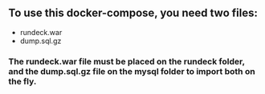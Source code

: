 ## To use this docker-compose, you need two files:
* rundeck.war
* dump.sql.gz

### The rundeck.war file must be placed on the rundeck folder, and the dump.sql.gz file on the mysql folder to import both on the fly.
